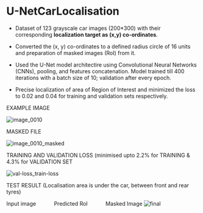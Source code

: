# U-NetCarLocalisation

- Dataset of 123 grayscale car images (200*300) with their corresponding **localization target as (x,y) co-ordinates**.

- Converted the (x, y) co-ordinates to a defined radius circle of 16 units and preparation of masked images (RoI) from it.

- Used the U-Net model architectire using Convolutional Neural Networks (CNNs), pooling, and features concatenation. Model trained till 400 iterations with   a batch size of 10; validation after every epoch.

- Precise localization of area of Region of Interest and minimized the loss to 0.02 and 0.04 for training and validation sets respectively.


EXAMPLE IMAGE 

![image_0010](https://user-images.githubusercontent.com/23450113/50496084-bbad1780-0a2d-11e9-8f06-57a6072028be.jpg)

MASKED FILE 
  
![image_0010_masked](https://user-images.githubusercontent.com/23450113/50496087-bea80800-0a2d-11e9-8b12-ed94c2fd88c3.png)

TRAINING AND VALIDATION LOSS (minimised upto 2.2% for TRAINING & 4.3% for VALIDATION SET

![val-loss_train-loss](https://user-images.githubusercontent.com/23450113/80147637-1ae45300-85b4-11ea-913e-3bb1eb5f8a19.png)

TEST RESULT (Localisation area is under the car, between front and rear tyres)

Input image &nbsp;&nbsp;&nbsp;&nbsp;&nbsp;&nbsp;&nbsp;&nbsp;&nbsp;&nbsp; Predicted RoI  &nbsp;&nbsp;&nbsp;&nbsp;&nbsp;&nbsp;&nbsp;&nbsp;&nbsp;&nbsp;   Masked Image
![final](https://user-images.githubusercontent.com/23450113/80147519-e8d2f100-85b3-11ea-856d-81b81905a3e1.png)
